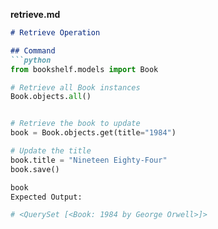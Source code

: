  **retrieve.md**
```markdown
# Retrieve Operation

## Command
```python
from bookshelf.models import Book

# Retrieve all Book instances
Book.objects.all()


# Retrieve the book to update
book = Book.objects.get(title="1984")

# Update the title
book.title = "Nineteen Eighty-Four"
book.save()

book
Expected Output:

# <QuerySet [<Book: 1984 by George Orwell>]>
